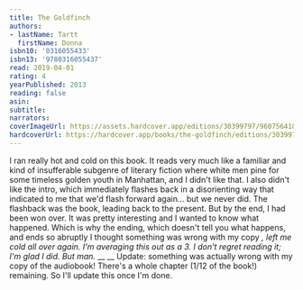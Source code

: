 ```yaml
---
title: The Goldfinch
authors:
- lastName: Tartt
  firstName: Donna
isbn10: '0316055433'
isbn13: '9780316055437'
read: 2019-04-01
rating: 4
yearPublished: 2013
reading: false
asin:
subtitle:
narrators:
coverImageUrl: https://assets.hardcover.app/editions/30399797/9607564183148250.jpg
hardcoverUrl: https://hardcover.app/books/the-goldfinch/editions/30399797
---
```

I ran really hot and cold on this book. It reads very much like a familiar and kind of insufferable subgenre of literary fiction where white men pine for some timeless golden youth in Manhattan, and I didn't like that. I also didn't like the intro, which immediately flashes back in a disorienting way that indicated to me that we'd flash forward again… but we never did. The flashback was the book, leading back to the present. But by the end, I had been won over. It was pretty interesting and I wanted to know what happened. Which is why the ending, which doesn't tell you what happens, and ends so abruptly I thought something was wrong with my copy _, left me cold all over again. I'm averaging this out as a 3. I don't regret reading it; I'm glad I did. But man._ __ __ Update: something was actually wrong with my copy of the audiobook! There's a whole chapter (1/12 of the book!) remaining. So I'll update this once I'm done.
